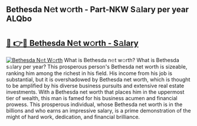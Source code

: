 ## Bethesda N𝚎t w𝚘rth - Part-NKW S𝚊lary per year ALQbo

# <h2><a href="http://gc1t53j.nevu.top/?p=Bethesda">🔗 👉🔴 Bethesda N𝚎t w𝚘rth - S𝚊lary</a></h2>

[![Bethesda N𝚎t W𝚘rth](https://i.imgur.com/Oavwk0R.jpeg)](http://gc1t53j.nevu.top/?p=Bethesda)
What is Bethesda n𝚎t w𝚘rth? What is Bethesda s𝚊lary per year?
This prosperous person's Bethesda net worth is sizeable, ranking him among the richest in his field. His income from his job is substantial, but it is overshadowed by Bethesda net worth, which is thought to be amplified by his diverse business pursuits and extensive real estate investments. With a Bethesda net worth that places him in the uppermost tier of wealth, this man is famed for his business acumen and financial prowess. This prosperous individual, whose Bethesda net worth is in the billions and who earns an impressive salary, is a prime demonstration of the might of hard work, dedication, and financial brilliance.
